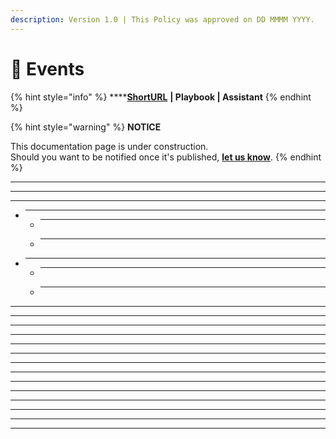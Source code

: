 ```yaml
---
description: Version 1.0 | This Policy was approved on DD MMMM YYYY.
---
```


# 🚧 Events

{% hint style="info" %}
****[**ShortURL**](https://tiof.click/TIOFPolicyEvents) **| Playbook | Assistant**
{% endhint %}

{% hint style="warning" %}
**NOTICE**

This documentation page is under construction.\
Should you want to be notified once it's published, [**let us know**](https://tiof.click/TIOFTarianUpdatesService).
{% endhint %}

***

***

***

- ***
  - ***
  - ***
- ***
  - ***
  - ***

***

***

***

***

***

***

***

***

***

***

***

***

***

***
